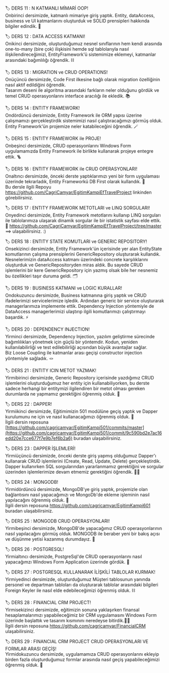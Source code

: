 🏷 DERS 11 : N KATMANLI MİMARİ OOP! <br/>
Onbirinci dersimizde, katmanlı mimariye giriş yaptık. Entity, dataAccess, business ve UI katmanlarını oluşturduk ve SOLID prensipleri hakkında bilgiler edindik. 🏯

🏷 DERS 12 : DATA ACCESS KATMANI! <br/>
Onikinci dersimizde, oluşturduğumuz nesnel sınıflarının hem kendi arasında one-to-many (bire çok) ilişkisini hemde sql tablolarıyla nasıl ilişkilendireceğimizi, EntityFramework'ü sistemimize eklemeyi, katmanlar arasındaki bağımlılığı öğrendik. ⛓

🏷 DERS 13 : MIGRATION ve CRUD OPERATIONS! <br/>
Onüçüncü dersimizde, Code First ilkesine bağlı olarak migration özelliğinin nasıl aktif edildiğini öğrendik. <br/> Tasarım deseni ile algoritma arasındaki farkların neler olduğunu gördük ve temel CRUD operasyonlarını interface aracılığı ile ekledik. 📚

🏷 DERS 14 : ENTITY FRAMEWORK! <br/>
Ondördüncü dersimizde, Entity Framework ile ORM yapısı üzerine çalışmamızı gerçekleştirdik sistemimizi nasıl çalıştıracağımızı görmüş olduk. Entity Framework'ün projemize neler katabileceğini öğrendik. 🪄

🏷 DERS 15 : ENTITY FRAMEWORK ile PROJE! <br/>
Onbeşinci dersimizde, CRUD operasyonlarını Windows Form uygulamamızda Entity Framework ile birlikte kullanarak projeye entegre ettik. 🪜

🏷 DERS 16 : ENTITY FRAMEWORK ile CRUD OPERASYONLARI! <br/>
Onaltıncı dersimizde, önceki derste yaptıklarımızı yeni bir form uygulaması üzerinde tekrarladık, Entity Frameworkü DB First olarak kullandık. 💬 <br/>
Bu dersle ilgili Repoyu https://github.com/CagriCamyar/EgitimKampiEfTravelProject linkinden görebilirsiniz.

🏷 DERS 17 : ENTITY FRAMEWORK METOTLARI ve LINQ SORGULARI! <br/>
Onyedinci dersimizde, Entity Framework metotlarını kullanıp LINQ sorguları ile tablolarımıza ulaşarak dinamik sorgular ile bir istatistik sayfası elde ettik. 🎯
https://github.com/CagriCamyar/EgitimKampiEfTravelProject/tree/master ==> ulaşabilirsiniz. :)

🏷 DERS 18 : ENTITY STATE KOMUTLARI ve GENERIC REPOSITORY! <br/>
Onsekizinci dersimizde, Entity Framework'ün içerisinde yer alan EntityState komutlarının çalışma prensiplerini GenericRepository oluşturarak kullandık. <br/>
Nesnelerimizin dataAccess katmanı üzerindeki concrete karşılıklarını oluşturduk ve GenericRepositoryden miras aldık. Bu sayede  CRUD işlemlerini bir kere GenericRepository için yazmış olsak bile her nesnemiz bu özellikleri taşır duruma geldi. 🗂️

🏷 DERS 19 : BUSINESS KATMANI ve LOGIC KURALLAR! <br/>
Ondokuzuncu dersimizde, Business katmanına giriş yaptık ve CRUD ifadelerimizi servicelerimize işledik. Ardından generic bir service oluşturarak managerlarımıza implemente ettik. Dependency Injection yöntemiyle de DataAccess managerlerimizi ulaştırıp ilgili komutlarımızı çalıştırmayı başardık. ⚡

🏷 DERS 20 : DEPENDENCY INJECTION! <br/>
Yirminci dersimizde, Dependency Injection, yazılım geliştirme sürecinde bağımlılıkları yönetmek için güçlü bir yöntemdir. Kodun, yeniden kullanılabilirliği ve test edilebilirliği açısından büyük avantajlar sağlar. <br/>
Biz Loose Coupling ile katmanlar arası geçişi constructor injection yöntemiyle sağladık. 🪢

🏷 DERS 21 : ENTITY ICIN METOT YAZMAK! <br/>
Yirmibirinci dersimizde, Generic Repository içerisinde yazdığımız CRUD işlemlerini oluşturduğumuz her entity için kullanabiliyorken, bu derste sadece herhangi bir entitymizi ilgilendiren bir metot olması gereken durumlarda ne yapmamız gerektiğini öğrenmiş olduk. 🧐

🏷 DERS 22 : DAPPER! <br/>
Yirmiikinci dersimizde, Eğitimimizin 501 modülüne geçiş yaptık ve Dapper kurulumunu ne için ve nasıl kullanacağımızı öğrenmiş olduk. 💨 <br/>
İlgili dersin reposuna [https://github.com/cagricamyar/EgitimKampi501/commits/master](https://github.com/cagricamyar/EgitimKampi501/commit/9c590bd2e7ac16edd20e7cce677f7e9b7ef6b2a6) buradan ulaşabilirsiniz.

🏷 DERS 23 : DAPPER İŞLEMLERİ! <br/>
Yirmiüçüncü dersimizde, önceki derste giriş yapmış olduğumuz Dapper'ı kullanarak CRUD işlemlerini (Create, Read, Update, Delete) gerçekleştirdik. Dapper kullanırken SQL sorgularından yararlanmamız gerektiğini ve sorgular üzerinden işlemlerimize devam etmemiz gerektiğini öğrendik. 🏃‍♂️

🏷 DERS 24 : MONGODB! <br/>
Yirmidördüncü dersimizde, MongoDB'ye giriş yaptık, projemizle olan bağlantısını nasıl yapacağımızı ve MongoDb'de ekleme işleminin nasıl yapılacağını öğrenmiş olduk. 🧭 <br/>
İlgili dersin reposuna https://github.com/cagricamyar/EgitimKampi601 buradan ulaşabilirsiniz. 

🏷 DERS 25 : MONGODB CRUD OPERASYONLARI! <br/>
Yirmibeşinci dersimizde, MongoDB'de yapacağımız CRUD operasyonlarının nasıl  yapılacağını görmüş olduk. MONGODB ile beraber yeni bir bakış açısı ve düşünme yetisi kazanmış durumdayız. 💭  <br/>

🏷 DERS 26 : POSTGRESQL! <br/>
Yirmialtıncı dersimizde, PostgreSql'de CRUD operasyonlarını nasıl yapacağımzı Windows Form Application üzerinde gördük. 🐘

🏷 DERS 27 : POSTGRESQL KULLANARAK İLİŞKİLİ TABLOLAR KURMAK! <br/>
Yirmiyedinci dersimizde, oluşturduğumuz Müşteri tablosunun yanında personel ve departman tabloları da oluşturarak tablolar arasındaki bilgileri Foreign Keyler ile nasıl elde edebileceğimizi öğrenmiş olduk. ⛓️ 

🏷 DERS 28 : FINANCIAL CRM  PROJECT! <br/>
Yirmisekizinci dersimizde, eğitimizin sonuna yaklaşırken finansal hesaplamalarımızı yapabileceğimiz bir CRM uygulamasını Windows Form üzerinde başlattık ve tasarım kısmınını neredeyse bitirdik.👨‍💻 <br/> 
İlgili dersin reposuna https://github.com/cagricamyar/FinancialCRM ulaşabilirsiniz. 

🏷 DERS 29 : FINANCIAL CRM PROJECT CRUD OPERASYONLARI VE FORMLAR ARASI GEÇİŞ! <br/>
Yirmidokuzuncu dersimizde, uygulamamıza CRUD operasyonlarını ekleyip birden fazla oluşturduğumuz formlar arasında nasıl geçiş yapabileceğimizi öğrenmiş olduk. 🏦
